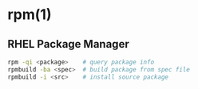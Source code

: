 # rpm(1)

## RHEL Package Manager

```sh
rpm -qi <package>    # query package info
rpmbuild -ba <spec>  # build package from spec file
rpmbuild -i <src>    # install source package
```
